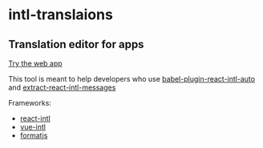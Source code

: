 # intl-translaions

## Translation editor for apps

[Try the web app](https://lybo.github.io/intl-translations/)


This tool is meant to help developers who use [babel-plugin-react-intl-auto](https://www.npmjs.com/package/babel-plugin-react-intl-auto) and [extract-react-intl-messages](https://www.npmjs.com/package/extract-react-intl-messages)

Frameworks:

 - [react-intl](https://formatjs.io/docs/react-intl)
 - [vue-intl](https://formatjs.io/docs/vue-intl)
 - [formatjs](https://formatjs.io/docs/intl)
